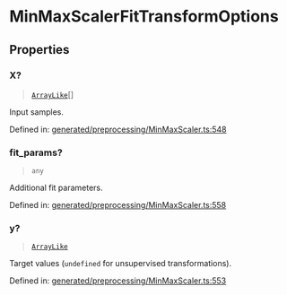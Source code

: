 # MinMaxScalerFitTransformOptions

## Properties

### X?

> [`ArrayLike`](../types/ArrayLike.md)[]

Input samples.

Defined in:  [generated/preprocessing/MinMaxScaler.ts:548](https://github.com/transitive-bullshit/scikit-learn-ts/blob/92ab806/packages/sklearn/src/generated/preprocessing/MinMaxScaler.ts#L548)

### fit\_params?

> `any`

Additional fit parameters.

Defined in:  [generated/preprocessing/MinMaxScaler.ts:558](https://github.com/transitive-bullshit/scikit-learn-ts/blob/92ab806/packages/sklearn/src/generated/preprocessing/MinMaxScaler.ts#L558)

### y?

> [`ArrayLike`](../types/ArrayLike.md)

Target values (`undefined` for unsupervised transformations).

Defined in:  [generated/preprocessing/MinMaxScaler.ts:553](https://github.com/transitive-bullshit/scikit-learn-ts/blob/92ab806/packages/sklearn/src/generated/preprocessing/MinMaxScaler.ts#L553)
